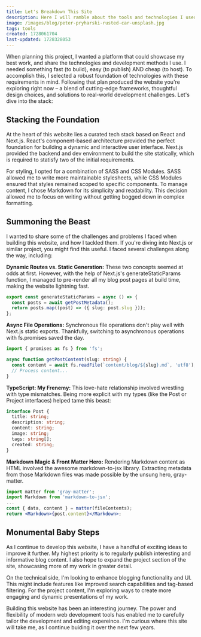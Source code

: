 ```yaml
---
title: Let's Breakdown This Site
description: Here I will ramble about the tools and technologies I used to build this website.
image: /images/blog/peter-pryharski-rusted-car-unsplash.jpg
tags: tools
created: 1728061704
last-updated: 1728328053
---
```

When planning this project, I wanted a platform that could showcase my best work, and share the technologies and development methods I use. I needed something fast (to build), easy (to publish) AND cheap (to host). To accomplish this, I selected a robust foundation of technologies with these requirements in mind. Following that plan produced the website you're exploring right now – a blend of cutting-edge frameworks, thoughtful design choices, and solutions to real-world development challenges. Let's dive into the stack: 

## Stacking the Foundation 

At the heart of this website lies a curated tech stack based on React and Next.js. React's component-based architecture provided the perfect foundation for building a dynamic and interactive user interface. Next.js provided the backend and dev environment to build the site statically, which is required to statisfy two of the initial requirements.

For styling, I opted for a combination of SASS and CSS Modules. SASS allowed me to write more maintainable stylesheets, while CSS Modules ensured that styles remained scoped to specific components. To manage content, I chose Markdown for its simplicity and readability. This decision allowed me to focus on writing without getting bogged down in complex formatting.

## Summoning the Beast

I wanted to share some of the challenges and problems I faced when building this website, and how I tackled them. If you're diving into Next.js or similar project, you might find this useful. I faced several challenges along the way, including:

**Dynamic Routes vs. Static Generation:** These two concepts seemed at odds at first. However, with the help of Next.js's generateStaticParams function, I managed to pre-render all my blog post pages at build time, making the website lightning fast. 

```typescript
export const generateStaticParams = async () => {
  const posts = await getPostMetadata();
  return posts.map((post) => ({ slug: post.slug }));
};
```
**Async File Operations:** Synchronous file operations don't play well with Next.js static exports. Thankfully, switching to asynchronous operations with fs.promises saved the day.

```typescript
import { promises as fs } from 'fs';

async function getPostContent(slug: string) {
  const content = await fs.readFile(`content/blog/${slug}.md`, 'utf8');
  // Process content...
}
```
**TypeScript: My Frenemy:** This love-hate relationship involved wrestling with type mismatches. Being more explicit with my types (like the Post or Project interfaces) helped tame this beast:

```typescript
interface Post {
  title: string;
  description: string;
  content: string;
  image: string;
  tags: string[];
  created: string;
}
```
**Markdown Magic & Front Matter Hero:** Rendering Markdown content as HTML involved the awesome markdown-to-jsx library. Extracting metadata from those Markdown files was made possible by the unsung hero, gray-matter.

```jsx
import matter from 'gray-matter';
import Markdown from 'markdown-to-jsx';
...
const { data, content } = matter(fileContents);
return <Markdown>{post.content}</Markdown>;

```

## Monumental Baby Steps

As I continue to develop this website, I have a handful of exciting ideas to improve it further. My highest priority is to regularly publish interesting and informative blog content. I also hope to expand the project section of the site, showcasing more of my work in greater detail.

On the technical side, I'm looking to enhance blogging functionality and UI. This might include features like improved search capabilities and tag-based filtering. For the project content, I'm exploring ways to create more engaging and dynamic presentations of my work.

Building this website has been an interesting journey. The power and flexibility of modern web development tools has enabled me to carefully tailor the development and editing expereince. I'm curious where this site will take me, as I continue buiding it over the next few years.
